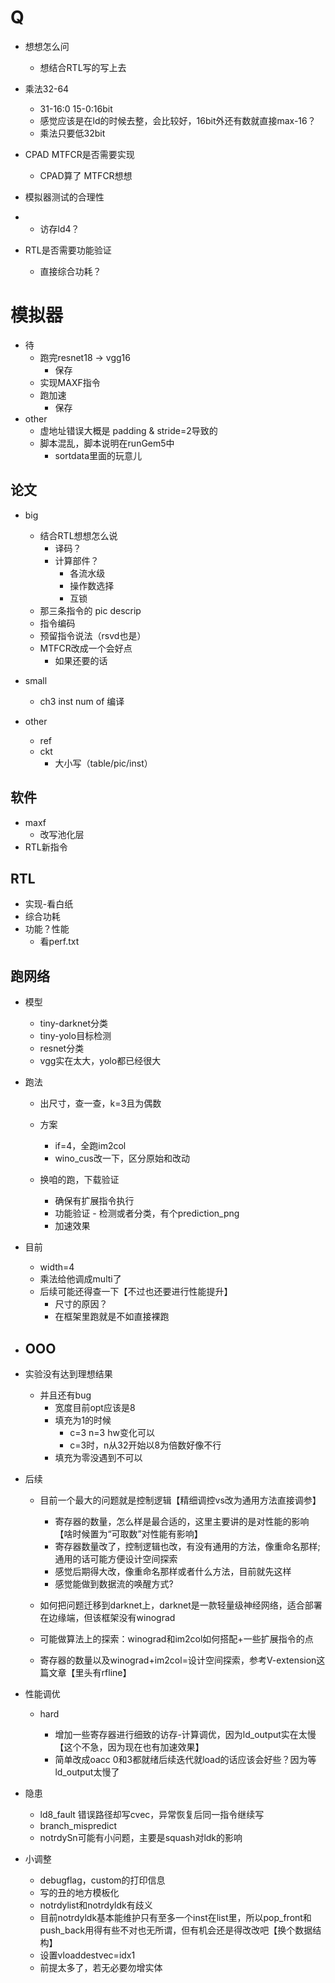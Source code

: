 # Q

* 想想怎么问

  * 想结合RTL写的写上去
* 乘法32-64

  * 31-16:0 15-0:16bit
  * 感觉应该是在ld的时候去整，会比较好，16bit外还有数就直接max-16？
  * 乘法只要低32bit
* CPAD MTFCR是否需要实现

  * CPAD算了 MTFCR想想
* 模拟器测试的合理性
* * 访存ld4？
* RTL是否需要功能验证

  * 直接综合功耗？

# 模拟器

* 待
  * 跑完resnet18 -> vgg16
    * 保存
  * 实现MAXF指令
  * 跑加速
    * 保存
* other
  * 虚地址错误大概是 padding & stride=2导致的
  * 脚本混乱，脚本说明在runGem5中
    * sortdata里面的玩意儿

## 论文

* big

  * 结合RTL想想怎么说
    * 译码？
    * 计算部件？
      * 各流水级
      * 操作数选择
      * 互锁
  * 那三条指令的 pic descrip
  * 指令编码
  * 预留指令说法（rsvd也是）
  * MTFCR改成一个会好点
    * 如果还要的话
* small

  * ch3 inst num of 编译
* other

  * ref
  * ckt
    * 大小写（table/pic/inst）

## 软件

* maxf
  * 改写池化层
* RTL新指令

## RTL

* 实现-看白纸
* 综合功耗
* 功能？性能
  * 看perf.txt

## 跑网络

* 模型

  * tiny-darknet分类
  * tiny-yolo目标检测
  * resnet分类
  * vgg实在太大，yolo都已经很大
* 跑法

  * 出尺寸，查一查，k=3且为偶数
  * 方案

    * if=4，全跑im2col
    * wino_cus改一下，区分原始和改动
  * 换咱的跑，下载验证

    * 确保有扩展指令执行
    * 功能验证 - 检测或者分类，有个prediction_png
    * 加速效果
* 目前

  * width=4
  * 乘法给他调成multi了
  * 后续可能还得查一下【不过也还要进行性能提升】
    * 尺寸的原因？
    * 在框架里跑就是不如直接裸跑
* ## OOO
* 实验没有达到理想结果

  * 并且还有bug
    * 宽度目前opt应该是8
    * 填充为1的时候
      * c=3 n=3 hw变化可以
      * c=3时，n从32开始以8为倍数好像不行
    * 填充为零没遇到不可以
* 后续

  * 目前一个最大的问题就是控制逻辑【精细调控vs改为通用方法直接调参】

    * 寄存器的数量，怎么样是最合适的，这里主要讲的是对性能的影响【啥时候置为“可取数”对性能有影响】
    * 寄存器数量改了，控制逻辑也改，有没有通用的方法，像重命名那样;通用的话可能方便设计空间探索
    * 感觉后期得大改，像重命名那样或者什么方法，目前就先这样
    * 感觉能做到数据流的唤醒方式?
  * 如何把问题迁移到darknet上，darknet是一款轻量级神经网络，适合部署在边缘端，但该框架没有winograd
  * 可能做算法上的探索：winograd和im2col如何搭配+一些扩展指令的点
  * 寄存器的数量以及winograd+im2col=设计空间探索，参考V-extension这篇文章【里头有rfline】
* 性能调优

  * hard

    * 增加一些寄存器进行细致的访存-计算调优，因为ld_output实在太慢【这个不急，因为现在也有加速效果】
    * 简单改成oacc 0和3都就绪后续迭代就load的话应该会好些？因为等ld_output太慢了
* 隐患

  * ld8_fault 错误路径却写cvec，异常恢复后同一指令继续写
  * branch_mispredict
  * notrdySn可能有小问题，主要是squash对ldk的影响
* 小调整

  * debugflag，custom的打印信息
  * 写的丑的地方模板化
  * notrdylist和notrdyldk有歧义
  * 目前notrdyldk基本能维护只有至多一个inst在list里，所以pop_front和push_back用得有些不对也无所谓，但有机会还是得改改吧【换个数据结构】
  * 设置vloaddestvec=idx1
  * 前提太多了，若无必要勿增实体
